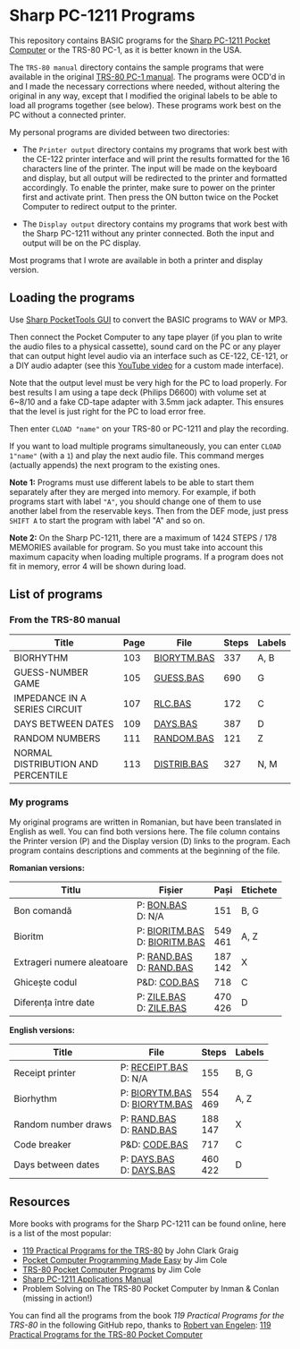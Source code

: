 # Sharp PC-1211 Programs

This repository contains BASIC programs for the [Sharp PC-1211 Pocket Computer](https://en.wikipedia.org/wiki/Sharp_PC-1211) or the TRS-80 PC-1, as it is better known in the USA.

The `TRS-80 manual` directory contains the sample programs that were available in the original [TRS-80 PC-1 manual](https://archive.org/details/trs80-pc1-manual). The programs were OCD'd in and I made the necessary corrections where needed, without altering the original in any way, except that I modified the original labels to be able to load all programs together (see below). These programs work best on the PC without a connected printer.

My personal programs are divided between two directories:

- The `Printer output` directory contains my programs that work best with the CE-122 printer interface and will print the results formatted for the 16 characters line of the printer. The input will be made on the keyboard and display, but all output will be redirected to the printer and formatted accordingly. To enable the printer, make sure to power on the printer first and activate print. Then press the ON button twice on the Pocket Computer to redirect output to the printer.

- The `Display output` directory contains my programs that work best with the Sharp PC-1211 without any printer connected. Both the input and output will be on the PC display.

Most programs that I wrote are available in both a printer and display version.

## Loading the programs

Use [Sharp PocketTools GUI](https://github.com/SilverGreen93/SharpPocketToolsGUI) to convert the BASIC programs to WAV or MP3.

Then connect the Pocket Computer to any tape player (if you plan to write the audio files to a physical cassette), sound card on the PC or any player that can output hight level audio via an interface such as CE-122, CE-121, or a DIY audio adapter (see this [YouTube video](https://www.youtube.com/watch?v=g4643eLIfSY) for a custom made interface).

Note that the output level must be very high for the PC to load properly. For best results I am using a tape deck (Philips D6600) with volume set at 6~8/10 and a fake CD-tape adapter with 3.5mm jack adapter. This ensures that the level is just right for the PC to load error free.

Then enter `CLOAD "name"` on your TRS-80 or PC-1211 and play the recording.

If you want to load multiple programs simultaneously, you can enter `CLOAD 1"name"` (with a `1`) and play the next audio file. This command merges (actually appends) the next program to the existing ones.

**Note 1:** Programs must use different labels to be able to start them separately after they are merged into memory. For example, if both programs start with label `"A"`, you should change one of them to use another label from the reservable keys. Then from the DEF mode, just press `SHIFT A` to start the program with label "A" and so on.

**Note 2:** On the Sharp PC-1211, there are a maximum of 1424 STEPS / 178 MEMORIES available for program. So you must take into account this maximum capacity when loading multiple programs. If a program does not fit in memory, error 4 will be shown during load.

## List of programs

### From the TRS-80 manual

| Title | Page | File | Steps | Labels |
| ----- | ---- | ---- | ----- | ------ |
| BIORHYTHM | 103 | [BIORYTM.BAS](TRS-80%20manual/BIORYTM.BAS) | 337 | A, B |
| GUESS-NUMBER GAME | 105 | [GUESS.BAS](TRS-80%20manual/GUESS.BAS) | 690 | G |
| IMPEDANCE IN A SERIES CIRCUIT | 107 | [RLC.BAS](TRS-80%20manual/RLC.BAS) | 172 | C |
| DAYS BETWEEN DATES | 109 | [DAYS.BAS](TRS-80%20manual/DAYS.BAS) | 387 | D |
| RANDOM NUMBERS | 111 | [RANDOM.BAS](TRS-80%20manual/RANDOM.BAS) | 121 | Z |
| NORMAL DISTRIBUTION AND PERCENTILE | 113 | [DISTRIB.BAS](TRS-80%20manual/DISTRIB.BAS) | 327 | N, M |

### My programs

My original programs are written in Romanian, but have been translated in English as well. You can find both versions here. The file column contains the Printer version (P) and the Display version (D) links to the program. Each program contains descriptions and comments at the beginning of the file.

**Romanian versions:**

| Titlu | Fișier | Pași | Etichete |
| ----- | ------ | ---- | -------- |
| Bon comandă | P: [BON.BAS](Printer%20output/BON.BAS) <br> D: N/A | 151 | B, G |
| Bioritm | P: [BIORITM.BAS](Printer%20output/BIORITM.BAS) <br> D: [BIORITM.BAS](Display%20output/BIORITM.BAS) | 549 <br> 461 | A, Z |
| Extrageri numere aleatoare | P: [RAND.BAS](Printer%20output/RAND.BAS) <br> D: [RAND.BAS](Display%20output/RAND.BAS) | 187 <br> 142 | X |
| Ghicește codul | P&D: [COD.BAS](Printer%20output/COD.BAS) | 718 | C |
| Diferența între date | P: [ZILE.BAS](Printer%20output/ZILE.BAS) <br> D: [ZILE.BAS](Display%20output/ZILE.BAS) | 470 <br> 426 | D |

**English versions:**

| Title | File | Steps | Labels |
| ----- | ---- | ----- | ------ |
| Receipt printer | P: [RECEIPT.BAS](Printer%20output/en/RECEIPT.BAS) <br> D: N/A | 155 | B, G |
| Biorhythm | P: [BIORYTM.BAS](Printer%20output/BIORYTM.BAS) <br> D: [BIORYTM.BAS](Display%20output/BIORYTM.BAS) | 554 <br> 469 | A, Z |
| Random number draws | P: [RAND.BAS](Printer%20output/en/RAND.BAS) <br> D: [RAND.BAS](Display%20output/en/RAND.BAS) | 188 <br> 147 | X |
| Code breaker | P&D: [CODE.BAS](Printer%20output/CODE.BAS) | 717 | C |
| Days between dates | P: [DAYS.BAS](Printer%20output/en/DAYS.BAS) <br> D: [DAYS.BAS](Display%20output/en/DAYS.BAS) | 460 <br> 422 | D |

## Resources

More books with programs for the Sharp PC-1211 can be found online, here is a list of the most popular:

- [119 Practical Programs for the TRS-80](https://archive.org/details/119_Practical_Programs_for_the_TRS-80_1982_Tab_Books) by John Clark Graig
- [Pocket Computer Programming Made Easy](https://archive.org/details/Pocket_Computer_Programming_Made_Easy_1982_ARCsoft_Publishers) by Jim Cole
- [TRS-80 Pocket Computer Programs](https://archive.org/details/Pocket_Computer_Programs_1981_Artsoft) by Jim Cole
- [Sharp PC-1211 Applications Manual](https://archive.org/details/applications-manual)
- Problem Solving on The TRS-80 Pocket Computer by Inman & Conlan (missing in action!)

You can find all the programs from the book _119 Practical Programs for the TRS-80_ in the following GitHub repo, thanks to [Robert van Engelen](https://github.com/Robert-van-Engelen): [119 Practical Programs for the TRS-80 Pocket Computer](https://github.com/Robert-van-Engelen/119-Practical-Programs-for-the-TRS-80-Pocket-Computer)
